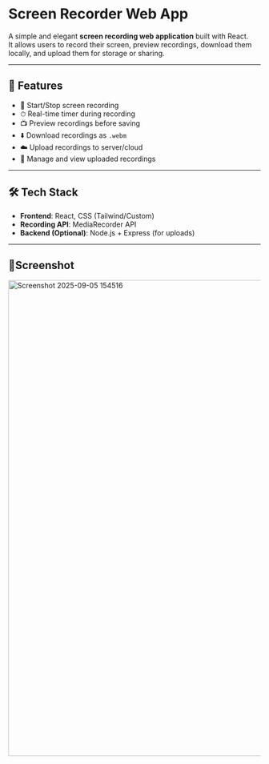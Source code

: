 # Screen Recorder Web App

A simple and elegant **screen recording web application** built with React.  
It allows users to record their screen, preview recordings, download them locally, and upload them for storage or sharing.

---

## 🚀 Features
- 🎥 Start/Stop screen recording
- ⏱ Real-time timer during recording
- 📺 Preview recordings before saving
- ⬇️ Download recordings as `.webm`
- ☁️ Upload recordings to server/cloud
- 📂 Manage and view uploaded recordings

---

## 🛠️ Tech Stack
- **Frontend**: React, CSS (Tailwind/Custom)
- **Recording API**: MediaRecorder API
- **Backend (Optional)**: Node.js + Express (for uploads)

---
## 📸Screenshot
<img width="1920" height="951" alt="Screenshot 2025-09-05 154516" src="https://github.com/user-attachments/assets/8cea008f-c988-4ef3-a0f4-c36dc63cab50" />

